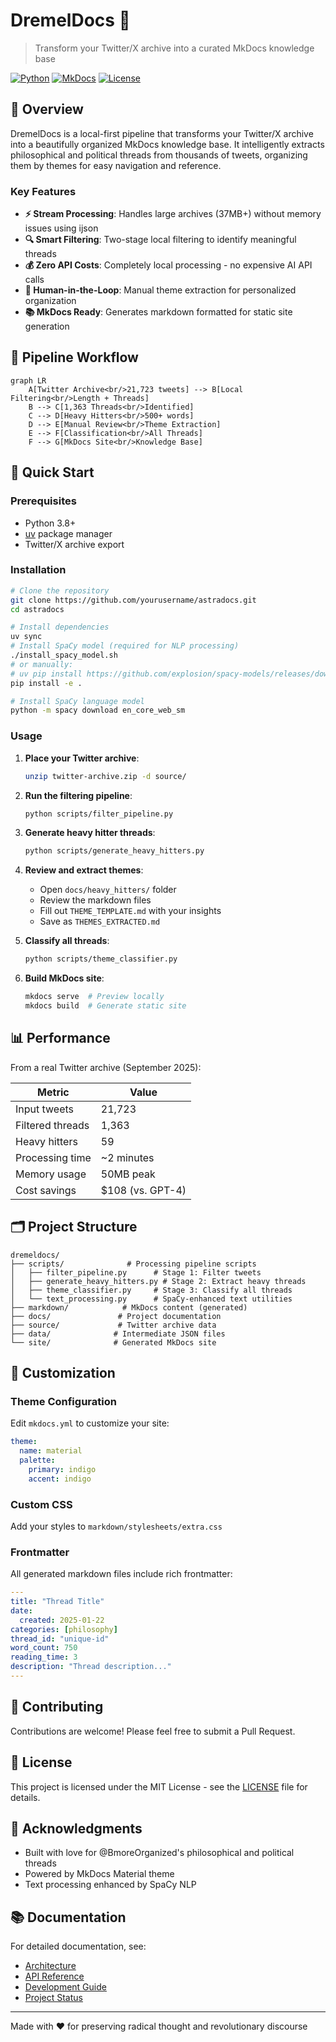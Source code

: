 # DremelDocs 🌟

> Transform your Twitter/X archive into a curated MkDocs knowledge base

[![Python](https://img.shields.io/badge/python-3.8%2B-blue.svg)](https://www.python.org/downloads/)
[![MkDocs](https://img.shields.io/badge/MkDocs-1.5%2B-green.svg)](https://www.mkdocs.org/)
[![License](https://img.shields.io/badge/license-MIT-purple.svg)](LICENSE)

## 🚀 Overview

DremelDocs is a local-first pipeline that transforms your Twitter/X archive into a beautifully organized MkDocs knowledge base. It intelligently extracts philosophical and political threads from thousands of tweets, organizing them by themes for easy navigation and reference.

### Key Features

- **⚡ Stream Processing**: Handles large archives (37MB+) without memory issues using ijson
- **🔍 Smart Filtering**: Two-stage local filtering to identify meaningful threads
- **💰 Zero API Costs**: Completely local processing - no expensive AI API calls
- **👤 Human-in-the-Loop**: Manual theme extraction for personalized organization
- **📚 MkDocs Ready**: Generates markdown formatted for static site generation

## 🔄 Pipeline Workflow

```mermaid
graph LR
    A[Twitter Archive<br/>21,723 tweets] --> B[Local Filtering<br/>Length + Threads]
    B --> C[1,363 Threads<br/>Identified]
    C --> D[Heavy Hitters<br/>500+ words]
    D --> E[Manual Review<br/>Theme Extraction]
    E --> F[Classification<br/>All Threads]
    F --> G[MkDocs Site<br/>Knowledge Base]
```

## 🚀 Quick Start

### Prerequisites

- Python 3.8+
- [uv](https://github.com/astral-sh/uv) package manager
- Twitter/X archive export

### Installation

```bash
# Clone the repository
git clone https://github.com/yourusername/astradocs.git
cd astradocs

# Install dependencies
uv sync
# Install SpaCy model (required for NLP processing)
./install_spacy_model.sh
# or manually:
# uv pip install https://github.com/explosion/spacy-models/releases/download/en_core_web_lg-3.8.0/en_core_web_lg-3.8.0-py3-none-any.whl
pip install -e .

# Install SpaCy language model
python -m spacy download en_core_web_sm
```

### Usage

1. **Place your Twitter archive**:

   ```bash
   unzip twitter-archive.zip -d source/
   ```

2. **Run the filtering pipeline**:

   ```bash
   python scripts/filter_pipeline.py
   ```

3. **Generate heavy hitter threads**:

   ```bash
   python scripts/generate_heavy_hitters.py
   ```

4. **Review and extract themes**:
   - Open `docs/heavy_hitters/` folder
   - Review the markdown files
   - Fill out `THEME_TEMPLATE.md` with your insights
   - Save as `THEMES_EXTRACTED.md`

5. **Classify all threads**:

   ```bash
   python scripts/theme_classifier.py
   ```

6. **Build MkDocs site**:

   ```bash
   mkdocs serve  # Preview locally
   mkdocs build  # Generate static site
   ```

## 📊 Performance

From a real Twitter archive (September 2025):

| Metric           | Value            |
| ---------------- | ---------------- |
| Input tweets     | 21,723           |
| Filtered threads | 1,363            |
| Heavy hitters    | 59               |
| Processing time  | ~2 minutes       |
| Memory usage     | 50MB peak        |
| Cost savings     | $108 (vs. GPT-4) |

## 🗂️ Project Structure

```
dremeldocs/
├── scripts/              # Processing pipeline scripts
│   ├── filter_pipeline.py      # Stage 1: Filter tweets
│   ├── generate_heavy_hitters.py # Stage 2: Extract heavy threads
│   ├── theme_classifier.py     # Stage 3: Classify all threads
│   └── text_processing.py      # SpaCy-enhanced text utilities
├── markdown/            # MkDocs content (generated)
├── docs/               # Project documentation
├── source/             # Twitter archive data
├── data/              # Intermediate JSON files
└── site/              # Generated MkDocs site
```

## 🎨 Customization

### Theme Configuration

Edit `mkdocs.yml` to customize your site:

```yaml
theme:
  name: material
  palette:
    primary: indigo
    accent: indigo
```

### Custom CSS

Add your styles to `markdown/stylesheets/extra.css`

### Frontmatter

All generated markdown files include rich frontmatter:

```yaml
---
title: "Thread Title"
date:
  created: 2025-01-22
categories: [philosophy]
thread_id: "unique-id"
word_count: 750
reading_time: 3
description: "Thread description..."
---
```

## 🤝 Contributing

Contributions are welcome! Please feel free to submit a Pull Request.

## 📝 License

This project is licensed under the MIT License - see the [LICENSE](LICENSE) file for details.

## 🙏 Acknowledgments

- Built with love for @BmoreOrganized's philosophical and political threads
- Powered by MkDocs Material theme
- Text processing enhanced by SpaCy NLP

## 📚 Documentation

For detailed documentation, see:

- [Architecture](docs/ARCHITECTURE.md)
- [API Reference](docs/API.md)
- [Development Guide](docs/INDEX.md)
- [Project Status](docs/STATUS.md)

---

Made with ❤️ for preserving radical thought and revolutionary discourse

